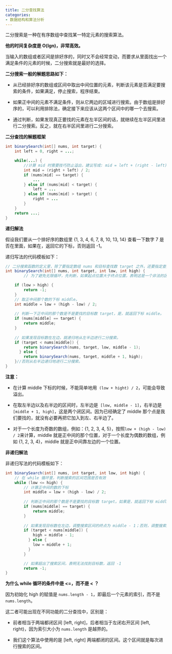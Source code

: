 ```yaml
---
title: 二分查找算法
categories: 
- 数据结构和算法分析
---
```


二分搜索是一种在有序数组中查找某一特定元素的搜索算法。

**他的时间复杂度是 O(lgn)，非常高效。**

当输入的数组或者区间是排好序的，同时又不会经常变动，而要求从里面找出一个满足条件的元素的时候，二分搜索就是最好的选择。

**二分搜索一般的解题思路如下：**

 - 从已经排好序的数组或区间中取出中间位置的元素，判断该元素是否满足要搜索的条件，如果满足，停止搜索，程序结束。
   
 - 如果正中间的元素不满足条件，则从它两边的区域进行搜索。由于数组是排好序的，可以利用排除法，确定接下来应该从这两个区间中的哪一个去搜索。
   
 - 通过判断，如果发现真正要找的元素在左半区间的话，就继续在左半区间里进行二分搜索。反之，就在右半区间里进行二分搜索。

**二分查找的解题框架**

```java
int binarySearch(int[] nums, int target) {
    int left = 0, right = ...;

    while(...) {
    	//计算 mid 时需要技巧防止溢出，建议写成: mid = left + (right - left) / 2
        int mid = (right + left) / 2;
        if (nums[mid] == target) {
            ...
        } else if (nums[mid] < target) {
            left = ...
        } else if (nums[mid] > target) {
            right = ...
        }
    }
    return ...;
}
```

**递归解法**

假设我们要从一个排好序的数组里 {1, 3, 4, 6, 7, 8, 10, 13, 14} 查看一下数字 7 是否在里面，如果在，返回它的下标，否则返回 -1。

递归写法的代码模板如下：

```java
// 二分搜索函数的定义里，除了要指定数组 nums 和目标查找数 target 之外，还要指定查找区间的起点和终点位置，分别用 low 和 high 去表示。
int binarySearch(int[] nums, int target, int low, int high) {
        // 为了避免无限循环，先判断，如果起点位置大于终点位置，表明这是一个非法的区间，已经尝试了所有的搜索区间还是没能找到结果，返回 -1。 

	if (low > high) {
        return -1;
    }
    // 取正中间那个数的下标 middle。
    int middle = low + (high - low) / 2;
    
    // 判断一下正中间的那个数是不是要找的目标数 target，是，就返回下标 middle。    
    if (nums[middle] == target) {
        return middle;
    }
    
    // 如果发现目标数在左边，就递归地从左半边进行二分搜索。
    if (target < nums[middle]) {
        return binarySearch(nums, target, low, middle - 1);
      } else {
        return binarySearch(nums, target, middle + 1, high);
    }//否则从右半边递归地进行二分搜索。
}
```

**注意：**

- 在计算 middle 下标的时候，不能简单地用` (low + hight) / 2`，可能会导致溢出。

- 在取左半边以及右半边的区间时，左半边是` [low, middle - 1]`，右半边是` [middle + 1, high]`，这是两个闭区间。因为已经确定了 middle 那个点是我们要找的，就没有必要再把它加入到左、右半边了。

- 对于一个长度为奇数的数组，例如：{1, 2, 3, 4, 5}，按照` low + (high - low) / 2 `来计算，middle 就是正中间的那个位置，对于一个长度为偶数的数组，例如 {1, 2, 3, 4}，middle 就是正中间靠左边的一个位置。

**非递归解法**

非递归写法的代码模板如下：

```java
int binarySearch(int[] nums, int target, int low, int high) {
    // 在 while 循环里，判断搜索的区间范围是否有效
    while (low <= high) {
        // 计算正中间的数的下标
        int middle = low + (high - low) / 2;
    
	    // 判断正中间的那个数是不是要找的目标数 target。如果是，就返回下标 middle
	    if (nums[middle] == target) {
	        return middle;
	    }
    
	    // 如果发现目标数在左边，调整搜索区间的终点为 middle - 1；否则，调整搜索区间的起点为 middle + 1
	    if (target < nums[middle]) {
	        high = middle - 1;
	      } else {
	        low = middle + 1;
	      }
	    }

	    // 如果超出了搜索区间，表明无法找到目标数，返回 -1  
	    return -1;
}
```

**为什么 while 循环的条件中是 <=，而不是 < ？**

因为初始化 high 的赋值是 `nums.length - 1`，即最后一个元素的索引，而不是 `nums.length`。

这二者可能出现在不同功能的二分查找中，区别是：

* 前者相当于两端都闭区间 [left, right]，后者相当于左闭右开区间 [left, right)，因为索引大小为 `nums.length` 是越界的。

* 我们这个算法中使用的是 [left, right] 两端都闭的区间。这个区间就是每次进行搜索的区间。